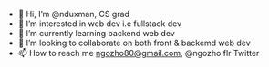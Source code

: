 - 👋 Hi, I’m @nduxman, CS grad
- 👀 I’m interested in web dev i.e fullstack dev
- 🌱 I’m currently learning backend web dev
- 💞️ I’m looking to collaborate on both front & backemd web dev
- 📫 How to reach me ngozho80@gmail.com, @ngozho flr Twitter

<!---
nduxman/nduxman is a ✨ special ✨ repository because its `README.md` (this file) appears on your GitHub profile.
You can click the Preview link to take a look at your changes.
--->
